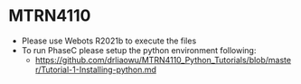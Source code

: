 # MTRN4110

- Please use Webots R2021b to execute the files
- To run PhaseC please setup the python environment following: 
  - https://github.com/drliaowu/MTRN4110_Python_Tutorials/blob/master/Tutorial-1-Installing-python.md
